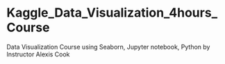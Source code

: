 # Kaggle_Data_Visualization_4hours_Course
Data Visualization Course using Seaborn, Jupyter notebook, Python by Instructor Alexis Cook
